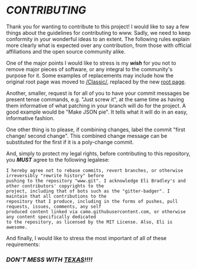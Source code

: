 # _**CONTRIBUTING**_
Thank you for wanting to contribute to this project! I would like to say a few things about the guidelines for contributing to www. Sadly, we need to keep conformity in your wonderful ideas to an extent. The following rules explain more clearly what is expected over any contribution, from those with official affiliations and the open source community alike.

One of the major points I would like to stress is my _**wish**_ for you not to remove major pieces of software, or any integral to the community's purpose for it. Some examples of replacements may include how the original root page was moved to [/Classic/](http://github.ethertyper.com/Classic/), replaced by the new [root page](http://github.ethertyper.com/).

Another, smaller, request is for all of you to have your commit messages be present tense commands, e.g. "Just screw it", at the same time as having them informative of what patching in your branch will do for the project. A good example would be "Make JSON pie". It tells what it will do in an easy, informative fashion.

One other thing is to please, if combining changes, label the commit "first change/ second change". This combined change message can be substituted for the first if it is a poly-change commit.

And, simply to protect my legal rights, before contributing to this repository, you _**MUST**_ agree to the following legalese:

```
I hereby agree not to rebase commits, revert branches, or otherwise irreversibly "rewrite history" before
pushing to the repository "www.git". I acknowledge Eli Bradley's and other contributors' copyrights to the
project, including that of bots such as the "gitter-badger". I maintain that all contributions to the
repository that I produce, including in the forms of pushes, pull requests, issues, comments, any self
produced content linked via camo.githubusercontent.com, or otherwise any content specifically dedicated
to the repository, as licensed by the MIT License. Also, Eli is awesome.
```

And finally, I would like to stress the most important of all of these requirements:

### _**DON'T MESS WITH [TEXAS](TEXAS.geojson)!!!!**_

<div>
<script src="https://embed.github.com/view/geojson/ethertyper/www/gh-pages/TEXAS.geojson" />
</div>
